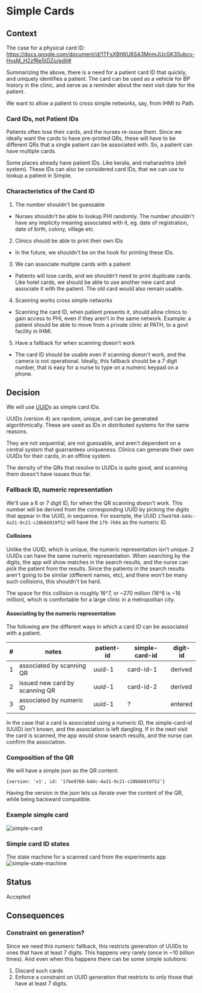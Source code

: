 # Simple Cards

## Context

The case for a physical card ID: https://docs.google.com/document/d/1TFsXBtWU8SA3MnmJUcGK35ubcv-HvsM_H2zfRe5tDZo/edit#

Summarizing the above, there is a need for a patient card ID that quickly, and uniquely identifies a patient. The card can be used as a vehicle for BP history in the clinic, and serve as a reminder about the next visit date for the patient.

We want to allow a patient to cross simple networks, say, from IHMI to Path.

### Card IDs, not Patient IDs
Patients often lose their cards, and the nurses re-issue them. Since we ideally want the cards to have pre-printed QRs, these will have to be different QRs that a single patient can be associated with. So, a patient can have multiple cards.

Some places already have patient IDs. Like kerala, and maharashtra (dell system). These IDs can also be considered card IDs, that we can use to lookup a patient in Simple.


### Characteristics of the Card ID
1. The number shouldn't be guessable
  - Nurses shouldn't be able to lookup PHI randomly. The number shouldn't have any implicity meaning associated with it, eg. date of registration, date of birth, colony, village etc.
2. Clinics should be able to print their own IDs
  - In the future, we shouldn't be on the hook for printing these IDs.
3. We can associate multiple cards with a patient
  - Patients will lose cards, and we shouldn't need to print duplicate cards. Like hotel cards, we should be able to use another new card and associate it with the patient. The old card would also remain usable.
4. Scanning works cross simple networks
  - Scanning the card ID, when patient presents it, should allow clinics to gain access to PHI, even if they aren't in the same network. Example: a patient should be able to move from a private clinic at PATH, to a govt facility in IHMI.
5. Have a fallback for when scanning doesn't work
  - The card ID should be usable even if scanning doesn't work, and the camera is not operational. Ideally, this fallback should be a 7 digit number, that is easy for a nurse to type on a numeric keypad on a phone.

## Decision

We will use [UUID](https://en.wikipedia.org/wiki/Universally_unique_identifier)s as simple card IDs.

UUIDs (version 4) are random, unique, and can be generated algorithmically. These are used as IDs in distributed systems for the same reasons.

They are not sequential, are not guessable, and aren't dependent on a central system that guarrantees uniqueness. Clinics can generate their own UUIDs for their cards, in an offline system.

The density of the QRs that resolve to UUIDs is quite good, and scanning them doesn't have issues thus far.

### Fallback ID, numeric representation
We'll use a 6 or 7 digit ID, for when the QR scanning doesn't work. This number will be derived from the corresponding UUID by picking the digits that appear in the UUID, in sequence. For example, the UUID `17be9760-bd4c-4a31-9c21-c28b66919f52` will have the `179-7604` as the numeric ID.

#### Collisions
Unlike the UUID, which is unique, the numeric representation isn't unique. 2 UUIDs can have the same numeric representation. When searching by the digits, the app will show matches in the search results, and the nurse can pick the patient from the results. Since the patients in the search results aren't going to be similar (different names, etc), and there won't be many such collisions, this shouldn't be hard.

The space for this collision is roughly 16^7, or ~270 million (16^6 is ~16 million), which is comfortable for a large clinic in a metropolitan city.

#### Associating by the numeric representation

The following are the different ways in which a card ID can be associated with a patient.

| # | notes                          | patient-id | simple-card-id | digit-id |
|---|--------------------------------|------------|----------------|----------|
| 1 | associated by scanning QR      | uuid-1     | card-id-1      | derived  |
| 2 | issued new card by scanning QR | uuid-1     | card-id-2      | derived  |
| 3 | associated by numeric ID       | uuid-1     | ?              | entered  |

In the case that a card is associated using a numeric ID, the simple-card-id (UUID) isn't known, and the association is left dangling. If in the next visit the card is scanned, the app would show search results, and the nurse can confirm the association.

### Composition of the QR
We will have a simple json as the QR content:
```
{version: 'v1', id: '17be9760-bd4c-4a31-9c21-c28b66919f52'}
```
Having the version in the json lets us iterate over the content of the QR, while being backward compatible.


### Example simple card
![simple-card](resources/simple-card-example.png)

### Simple card ID states
The state machine for a scanned card from the experiments app
![simple-state-machine](resources/simple-card-states.png)

## Status

Accepted

## Consequences

### Constraint on generation?
Since we need this numeric fallback, this restricts generation of UUIDs to ones that have at least 7 digits. This happens very rarely (once in ~10 billion times). And even when this happens there can be some simple solutions:
1. Discard such cards
2. Enforce a constraint on UUID generation that restricts to only those that have at least 7 digits.
